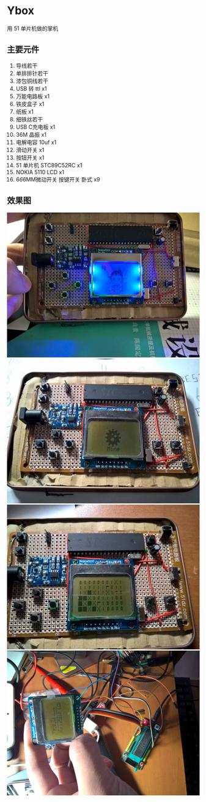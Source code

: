 # Ybox
用 51 单片机做的掌机

## 主要元件
1. 导线若干
4. 单排排针若干
1. 漆包铜线若干
1. USB 转 ttl x1
1. 万能电路板 x1
2. 铁皮盒子 x1
1. 纸板 x1
1. 细铁丝若干
1. USB C充电板 x1
1. 36M 晶振 x1
1. 电解电容 10uf x1
1. 滑动开关 x1
1. 按钮开关 x1
1. 51 单片机 STC89C52RC x1
2. NOKIA 5110 LCD x1
3. 6*6*6MM微动开关 按键开关 卧式 x9

## 效果图
![](./pics/1.jpg)
![](./pics/2.jpg)
![](./pics/3.jpg)
![](./pics/0.jpg)

